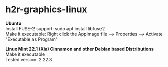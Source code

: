 # h2r-graphics-linux

<p><b>Ubuntu</b><br>
Install FUSE-2 support: sudo apt install libfuse2<br>
Make it executable: Right click the AppImage file --> Properties --> Activate "Executable as Program"<br>
<p><b>Linux Mint 22.1 (Xia) Cinnamon and other Debian based Distributions</b><br>
Make it executable<br>
Tested version: 2.22.3</p>
